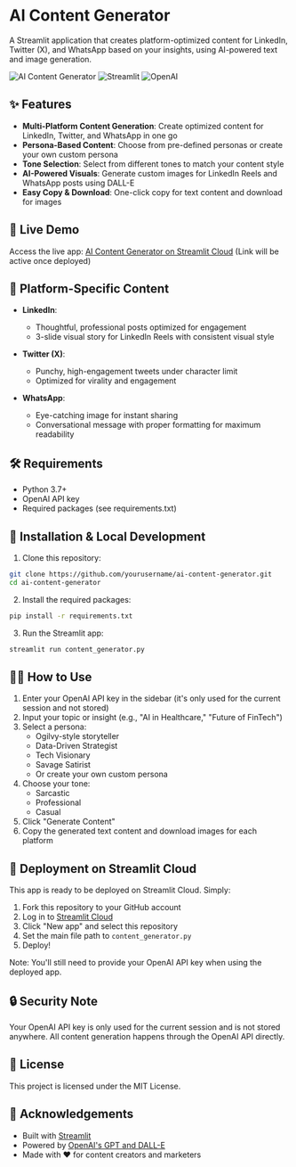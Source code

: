 # AI Content Generator

A Streamlit application that creates platform-optimized content for LinkedIn, Twitter (X), and WhatsApp based on your insights, using AI-powered text and image generation.

![AI Content Generator](https://img.shields.io/badge/AI-Content%20Generator-blue)
![Streamlit](https://img.shields.io/badge/Built%20with-Streamlit-FF4B4B)
![OpenAI](https://img.shields.io/badge/Powered%20by-OpenAI-412991)

## ✨ Features

- **Multi-Platform Content Generation**: Create optimized content for LinkedIn, Twitter, and WhatsApp in one go
- **Persona-Based Content**: Choose from pre-defined personas or create your own custom persona
- **Tone Selection**: Select from different tones to match your content style
- **AI-Powered Visuals**: Generate custom images for LinkedIn Reels and WhatsApp posts using DALL-E
- **Easy Copy & Download**: One-click copy for text content and download for images

## 🚀 Live Demo

Access the live app: [AI Content Generator on Streamlit Cloud](https://ai-content-generator.streamlit.app/) (Link will be active once deployed)

## 📱 Platform-Specific Content

- **LinkedIn**:
  - Thoughtful, professional posts optimized for engagement
  - 3-slide visual story for LinkedIn Reels with consistent visual style

- **Twitter (X)**:
  - Punchy, high-engagement tweets under character limit
  - Optimized for virality and engagement

- **WhatsApp**:
  - Eye-catching image for instant sharing
  - Conversational message with proper formatting for maximum readability

## 🛠️ Requirements

- Python 3.7+
- OpenAI API key
- Required packages (see requirements.txt)

## 🔧 Installation & Local Development

1. Clone this repository:
```bash
git clone https://github.com/yourusername/ai-content-generator.git
cd ai-content-generator
```

2. Install the required packages:
```bash
pip install -r requirements.txt
```

3. Run the Streamlit app:
```bash
streamlit run content_generator.py
```

## 🧙‍♂️ How to Use

1. Enter your OpenAI API key in the sidebar (it's only used for the current session and not stored)
2. Input your topic or insight (e.g., "AI in Healthcare," "Future of FinTech")
3. Select a persona:
   - Ogilvy-style storyteller
   - Data-Driven Strategist
   - Tech Visionary
   - Savage Satirist
   - Or create your own custom persona
4. Choose your tone:
   - Sarcastic
   - Professional
   - Casual
5. Click "Generate Content"
6. Copy the generated text content and download images for each platform

## 🚀 Deployment on Streamlit Cloud

This app is ready to be deployed on Streamlit Cloud. Simply:

1. Fork this repository to your GitHub account
2. Log in to [Streamlit Cloud](https://streamlit.io/cloud)
3. Click "New app" and select this repository
4. Set the main file path to `content_generator.py`
5. Deploy!

Note: You'll still need to provide your OpenAI API key when using the deployed app.

## 🔒 Security Note

Your OpenAI API key is only used for the current session and is not stored anywhere. All content generation happens through the OpenAI API directly.

## 📄 License

This project is licensed under the MIT License.

## 👏 Acknowledgements

- Built with [Streamlit](https://streamlit.io/)
- Powered by [OpenAI's GPT and DALL-E](https://openai.com/)
- Made with ❤️ for content creators and marketers 